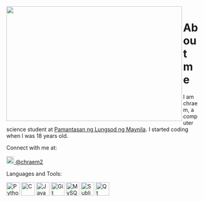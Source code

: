 <img align="left" width="460" height="300" src="https://user-images.githubusercontent.com/80801050/131340786-7e37dd91-dbc1-4d61-a997-09fb22dd5300.gif">

# About me

I am chraem, a computer science student at <a href = "https://plm.edu.ph/">Pamantasan ng Lungsod ng Maynila</a>. I started coding when I was 18 years old.

Connect with me at:
<p>
<a href = "https://twitter.com/chraem2"> 
  <img src="https://user-images.githubusercontent.com/80801050/131329564-8bfec89b-3f77-4e26-b439-7c03a69fee7d.png" width=20>
    @chraem2
</a>
</p>

Languages and Tools:
<p>
  <img src="https://cdn.icon-icons.com/icons2/2415/PNG/128/python_original_logo_icon_146381.png" width=35  height=35 alt="Python">
  <img src="https://cdn.icon-icons.com/icons2/2415/PNG/128/c_original_logo_icon_146611.png" width=35  height=35 alt="C">
  <img src="https://cdn.icon-icons.com/icons2/2415/PNG/128/java_original_logo_icon_146458.png" width=35  height=35 alt="Java">
  <img src="https://cdn.icon-icons.com/icons2/2108/PNG/128/git_icon_130933.png" width=35  height=35 alt="Git Bash">
  <img src="https://cdn.icon-icons.com/icons2/2415/PNG/512/mysql_original_wordmark_logo_icon_146417.png" width=35  height=35 alt="MySQL">
  <img src="https://cdn.icon-icons.com/icons2/1381/PNG/128/sublimetext_94866.png" width=35  height=35 alt="Sublime Text">
  <img src="https://cdn.icon-icons.com/icons2/1381/PNG/128/qt_94938.png" width=35  height=35 alt="Qt Designer">

</p>
